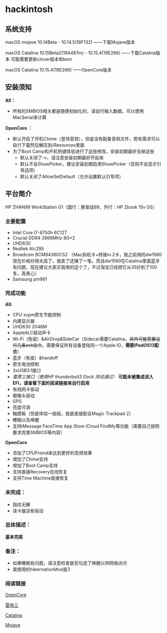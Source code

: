 # hackintosh

## 系统支持

macOS mojave 10.14Beta - 10.14.5(18F132) ——下载Mojave版本

macOS Catalina 10.15Beta2(19A487m) - 10.15.4(19E266) ——下载Catalina版本 可能需要更新clover版本和kext

macOS Catalina 10.15.4(19E266) ——OpenCore版本

## 安装须知

**All：**

* 所有的SMBIOS相关都是随便初始化的，请自行输入数据，可以使用MacSerial来计算

**OpenCore ：**

* 默认开启了开机Chime（登场音效），但是没有配备音频文件，若有需求可以自行下载然后解压到/Resources里面
* 为了Boot Camp和开机热键体验进行了这些修改，安装初期最好去掉这些
  * 默认关闭了-v，请注意安装初期最好开起来
  * 默认不会ShowPicker，建议安装初期启用ShowPicker（否则不会显示引导选项）
  * 默认关闭了AllowSetDefault（允许设置默认引导项）

## 平台简介

HP ZHAN99 WorkStation G1（国行：惠普战99，外行：HP Zbook 15v G5）

### 主要配置

* Intel Core I7-8750h 6C12T
* Crucial DDR4 2666MHz 8G*2
* UHD630 
* Realtek Alc295
* Broadcom BCM94360CS2 （Mac拆机卡+转接m.2卡，我之前用的dw1560现在价格炒得太高了，我卖了还赚了一笔，而且dw1560在Catalina里面蓝牙有问题，现在建议大家买我用的这个了，不过淘宝已经把它从35炒到了100多，真黑心）
* Samsung pm961

### 完成功能

**All:**

* CPU xcpm原生节能控制
* 内建显示器
* UHD630 2048M
* AppleALC驱动声卡
* Wi-Fi（免驱）&AirDrop&SideCar（Sidecar需要Catalina，~~另外可能需要运行几条zsh指令~~，需要保证所有设备登陆同一个Apple ID，**需要iPadOS13配合**）
* 蓝牙（免驱）&handoff 
* 原生电池控制
* 3xUSB3.1接口
* *雷雳三接口（使用HP thunderbolt3 Dock 测试通过）* **可能未被集成进入EFI，请查看下面的阅读链接来自行启用**
* 有线网卡驱动
* 摄像头驱动
* GPS
* 亮度可调
* 触摸板（但是体验一般般，我是直接配合Magic Trackpad 2）
* 睡眠以及唤醒
* 支持iMessage FaceTime App Store iCloud FindMy等功能（需要自己按照要求完善SMBIOS等内容）

**OpenCore**

* 添加了CPUFriend来达到更好的变频效果
* 增加了Chime支持
* 增加了Boot Camp支持 
* 支持直接Recovery在线恢复
* 支持Time Machine直接恢复

### 未完成：

* 指纹无解
* 读卡器没有驱动


### 总体描述：

**基本完美**

### 备注：

* 如果睡眠有问题，请注意检查是否勾选了唤醒以供网络访问
* 我使用的hibernationMod是3


### 阅读链接

[OpenCore](https://macsed.club/2020/03/28/Switch%20to%20OC%20from%20Clover/)

[雷电三](https://zhuanlan.zhihu.com/p/75536927)

[Catalina](https://zhuanlan.zhihu.com/p/68774850)

[Mojave](https://zhuanlan.zhihu.com/p/54927820)
